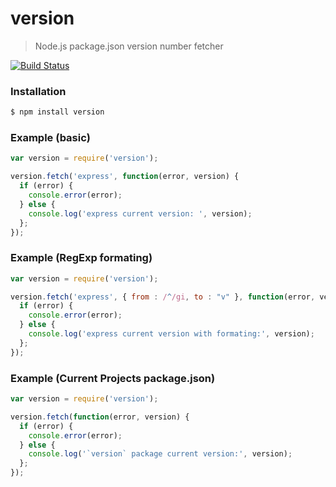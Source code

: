 
# version 

> Node.js package.json version number fetcher

[![Build Status](https://secure.travis-ci.org/edwardhotchkiss/version.png)](http://travis-ci.org/edwardhotchkiss/version)

### Installation

```bash
$ npm install version
```

### Example (basic)

```javascript
var version = require('version');

version.fetch('express', function(error, version) {
  if (error) {
    console.error(error);
  } else {
    console.log('express current version: ', version);
  };
});
```

### Example (RegExp formating)

```javascript
var version = require('version');

version.fetch('express', { from : /^/gi, to : "v" }, function(error, version) {
  if (error) {
    console.error(error);
  } else {
    console.log('express current version with formating:', version);
  };
});
```

### Example (Current Projects package.json)

```javascript
var version = require('version');

version.fetch(function(error, version) {
  if (error) {
    console.error(error);
  } else {
    console.log('`version` package current version:', version);
  };
});
```

